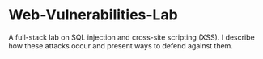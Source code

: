 # Web-Vulnerabilities-Lab
A full-stack lab on SQL injection and cross-site scripting (XSS). I describe how these attacks occur and present ways to defend against them.
